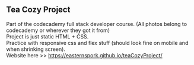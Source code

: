 ## Tea Cozy Project

Part of the codecademy full stack developer course. (All photos belong to codecademy or wherever they got it from) <br>
Project is just static HTML + CSS. <br>
Practice with responsive css and flex stuff (should look fine on mobile and when shrinking screen). <br>
Website here >> https://easternspork.github.io/teaCozyProject/
